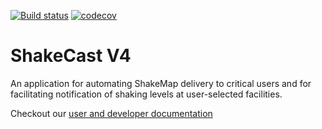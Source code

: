 [![Build status](https://ci.appveyor.com/api/projects/status/wpq386wid5hbdotg/branch/master?svg=true)](https://ci.appveyor.com/project/dslosky-usgs/shakecast/branch/master)
[![codecov](https://codecov.io/gh/dslosky-usgs/shakecast/branch/master/graph/badge.svg)](https://codecov.io/gh/dslosky-usgs/shakecast)

# ShakeCast V4
An application for automating ShakeMap delivery to critical users and for facilitating notification of shaking levels at user-selected facilities.

Checkout our [user and developer documentation](http://usgs.github.io/shakecast/)

